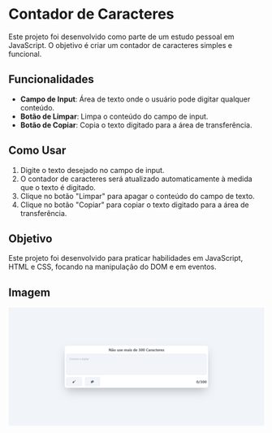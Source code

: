 # Contador de Caracteres

Este projeto foi desenvolvido como parte de um estudo pessoal em JavaScript. O objetivo é criar um contador de caracteres simples e funcional.

## Funcionalidades

- **Campo de Input**: Área de texto onde o usuário pode digitar qualquer conteúdo.
- **Botão de Limpar**: Limpa o conteúdo do campo de input.
- **Botão de Copiar**: Copia o texto digitado para a área de transferência.

## Como Usar

1. Digite o texto desejado no campo de input.
2. O contador de caracteres será atualizado automaticamente à medida que o texto é digitado.
3. Clique no botão "Limpar" para apagar o conteúdo do campo de texto.
4. Clique no botão "Copiar" para copiar o texto digitado para a área de transferência.

## Objetivo

Este projeto foi desenvolvido para praticar habilidades em JavaScript, HTML e CSS, focando na manipulação do DOM e em eventos.

## Imagem

![Descrição da Imagem](https://raw.githubusercontent.com/EvertonCordeiro1994/contadordecaracteres/main/foto_projeto.png)

